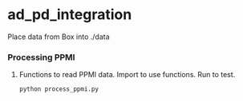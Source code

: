 # ad_pd_integration

Place data from Box into ./data


### Processing PPMI


1. Functions to read PPMI data. Import to use functions. Run to test.

    ```bash
    python process_ppmi.py
    ```